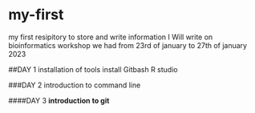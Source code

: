 # my-first
my first resipitory to store and write information
I Will write on bioinformatics workshop we had from 23rd of january to 27th of january 2023

##DAY 1
installation of tools
install
Gitbash R studio

###DAY 2
introduction to command line

####DAY 3 
**introduction to git**
